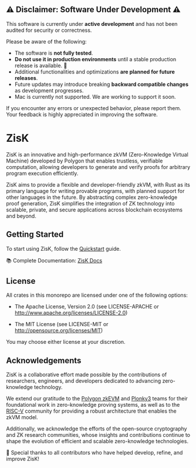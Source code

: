 ## ⚠️ Disclaimer: Software Under Development ⚠️

This software is currently under **active development** and has not been audited for security or correctness.

Please be aware of the following:
* The software is **not fully tested**.
* **Do not use it in production environments** until a stable production release is available. 🚧
* Additional functionalities and optimizations **are planned for future releases**.
* Future updates may introduce breaking **backward compatible changes** as development progresses.
* Mac is currently not supported.  We are working to support it soon.

If you encounter any errors or unexpected behavior, please report them. Your feedback is highly appreciated in improving the software.

# ZisK

ZisK is an innovative and high-performance zkVM (Zero-Knowledge Virtual Machine) developed by Polygon that enables trustless, verifiable computation, allowing developers to generate and verify proofs for arbitrary program execution efficiently.

ZisK aims to provide a flexible and developer-friendly zkVM, with Rust as its primary language for writing provable programs, with planned support for other languages in the future. By abstracting complex zero-knowledge proof generation, ZisK simplifies the integration of ZK technology into scalable, private, and secure applications across blockchain ecosystems and beyond.

## Getting Started

To start using ZisK, follow the [Quickstart](https://0xpolygonhermez.github.io/zisk/getting_started/quickstart.html) guide.

📚 Complete Documentation: [ZisK Docs](https://0xpolygonhermez.github.io/zisk/)

## License

All crates in this monorepo are licensed under one of the following options:

- The Apache License, Version 2.0 (see LICENSE-APACHE or http://www.apache.org/licenses/LICENSE-2.0)

- The MIT License (see LICENSE-MIT or http://opensource.org/licenses/MIT)

You may choose either license at your discretion.

## Acknowledgements

ZisK is a collaborative effort made possible by the contributions of researchers, engineers, and developers dedicated to advancing zero-knowledge technology.

We extend our gratitude to the [Polygon zkEVM](https://github.com/0xpolygonhermez) and [Plonky3](https://github.com/Plonky3/Plonky3) teams for their foundational work in zero-knowledge proving systems, as well as to the [RISC-V](https://github.com/riscv) community for providing a robust architecture that enables the zkVM model.

Additionally, we acknowledge the efforts of the open-source cryptography and ZK research communities, whose insights and contributions continue to shape the evolution of efficient and scalable zero-knowledge technologies.

🚀 Special thanks to all contributors who have helped develop, refine, and improve ZisK!